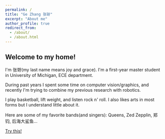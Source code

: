 ```yaml
---
permalink: /
title: "Ge Zhang 张哿"
excerpt: "About me"
author_profile: true
redirect_from: 
  - /about/
  - /about.html
---
```


## Welcome to my home!

I'm 张哿(my last name means joy and grace). I'm a first-year master student in University of Michigan, ECE department.

During past years I spent some time on computer vision/graphics, and recently I'm trying to combine my previous research with robotics.

I play basketball, lift weight, and listen rock n' roll. I also likes arts in most forms but I understand little about it.

Here are some of my favorite bands(and singers): Queens, Zed Zepplin, 郑钧, 后海大鲨鱼... 

[Try this!](https://youtu.be/RmJD_z-UWOc)